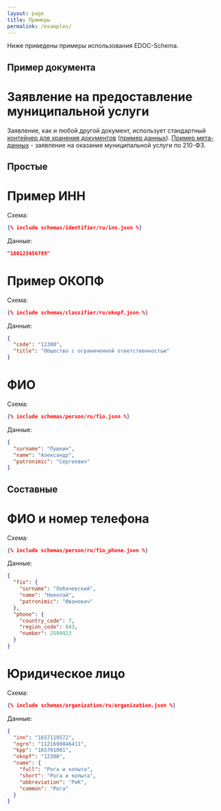 ```yaml
---
layout: page
title: Примеры
permalink: /examples/
---
```

Ниже приведены примеры использования EDOC-Schema.

## Пример документа
# Заявление на предоставление муниципальной услуги
Заявление, как и любой другой документ, использует стандартный [контейнер для хранения документов](/schemas/document/ru/document.json) ([пример данных](/examples/document/ru/document.json)).
[Пример мета-данных](/uslugi/) - заявление на оказание муниципальной услуги по 210-ФЗ.

## Простые
# Пример ИНН
Схема:
```json
{% include schemas/identifier/ru/inn.json %}
```

Данные:
```json
"160123456789"
```

# Пример ОКОПФ
Схема:
```json
{% include schemas/classifier/ru/okopf.json %}
```

Данные:
```json
{
  "code": "12300",
  "title": "Общество с ограниченной ответственностью"
}
```

# ФИО
Схема:
```json
{% include schemas/person/ru/fio.json %}
```

Данные:
```json
{
  "surname": "Пушкин",
  "name": "Александр",
  "patronimic": "Сергеевич"
}
```

## Составные
# ФИО и номер телефона
Схема:
```json
{% include schemas/person/ru/fio_phone.json %}
```

Данные:
```json
{
  "fio": {
    "surname": "Лобачевский",
    "name": "Николай",
    "patronimic": "Иванович"
  },
  "phone": {
    "country_code": 7,
    "region_code": 843,
    "number": 2599923
  }
}
```

# Юридическое лицо
Схема:
```json
{% include schemas/organization/ru/organization.json %}
```

Данные:
```json
{
  "inn": "1657119572",
  "ogrn": "1121690046411",
  "kpp": "165701001",
  "okopf": "12300",
  "name": {
    "full": "Рога и копыта",
    "short": "Рога и копыта",
    "abbreviation": "РиК",
    "common": "Рога"
  }
}
```


